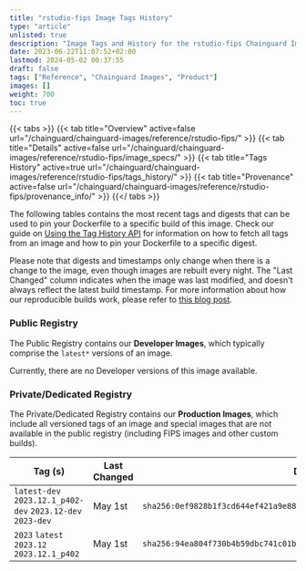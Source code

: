 ```yaml
---
title: "rstudio-fips Image Tags History"
type: "article"
unlisted: true
description: "Image Tags and History for the rstudio-fips Chainguard Image"
date: 2023-06-22T11:07:52+02:00
lastmod: 2024-05-02 00:37:55
draft: false
tags: ["Reference", "Chainguard Images", "Product"]
images: []
weight: 700
toc: true
---
```


{{< tabs >}}
{{< tab title="Overview" active=false url="/chainguard/chainguard-images/reference/rstudio-fips/" >}}
{{< tab title="Details" active=false url="/chainguard/chainguard-images/reference/rstudio-fips/image_specs/" >}}
{{< tab title="Tags History" active=true url="/chainguard/chainguard-images/reference/rstudio-fips/tags_history/" >}}
{{< tab title="Provenance" active=false url="/chainguard/chainguard-images/reference/rstudio-fips/provenance_info/" >}}
{{</ tabs >}}

The following tables contains the most recent tags and digests that can be used to pin your Dockerfile to a specific build of this image. Check our guide on [Using the Tag History API](/chainguard/chainguard-images/using-the-tag-history-api/) for information on how to fetch all tags from an image and how to pin your Dockerfile to a specific digest.

Please note that digests and timestamps only change when there is a change to the image, even though images are rebuilt every night. The "Last Changed" column indicates when the image was last modified, and doesn't always reflect the latest build timestamp. For more information about how our reproducible builds work, please refer to [this blog post](https://www.chainguard.dev/unchained/reproducing-chainguards-reproducible-image-builds).

### Public Registry
The Public Registry contains our **Developer Images**, which typically comprise the `latest*` versions of an image.

Currently, there are no Developer versions of this image available.

### Private/Dedicated Registry
The Private/Dedicated Registry contains our **Production Images**, which include all versioned tags of an image and special images that are not available in the public registry (including FIPS images and other custom builds).

| Tag (s)                                                     | Last Changed | Digest                                                                    |
|-------------------------------------------------------------|--------------|---------------------------------------------------------------------------|
|  `latest-dev` `2023.12.1_p402-dev` `2023.12-dev` `2023-dev` | May 1st      | `sha256:0ef9828b1f3cd644ef421a9e88c50700c944aa2babc04649ff60b4f020c5d785` |
|  `2023` `latest` `2023.12` `2023.12.1_p402`                 | May 1st      | `sha256:94ea804f730b4b59dbc741c01bf38381dd9ded5b73cd7312cd8459e11b255791` |

